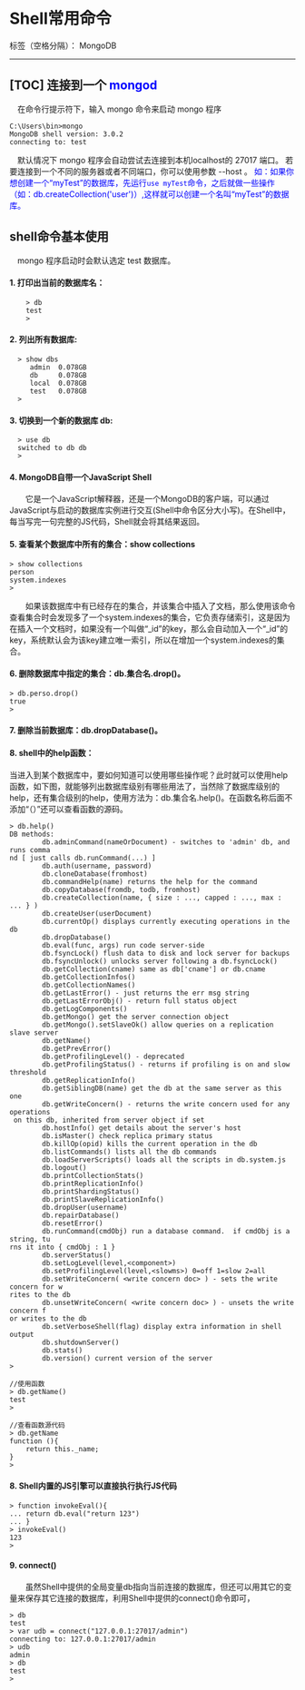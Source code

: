 # Shell常用命令

标签（空格分隔）： MongoDB

---
[TOC]
连接到一个 **<font color  = "blue">mongod</font>**
------------

&emsp;在命令行提示符下，输入 mongo 命令来启动 mongo 程序
``` 
C:\Users\bin>mongo
MongoDB shell version: 3.0.2
connecting to: test
```

&emsp;默认情况下 mongo 程序会自动尝试去连接到本机localhost的 27017 端口。 若要连接到一个不同的服务器或者不同端口，你可以使用参数 --host 。
<font color= "blue">如：如果你想创建一个“myTest”的数据库，先运行`use myTest`命令，之后就做一些操作（如：db.createCollection('user')）,这样就可以创建一个名叫“myTest”的数据库。</font>

shell命令基本使用
-------

&emsp;mongo 程序启动时会默认选定 test 数据库。

#### 1. 打印出当前的数据库名：
```
    > db
    test
    >
```

#### 2. 列出所有数据库:

```
  > show dbs
     admin  0.078GB
     db     0.078GB
     local  0.078GB
     test   0.078GB
  > 
```
#### 3. 切换到一个新的数据库 db:
```
  > use db
  switched to db db
  >
```
#### 4. MongoDB自带一个JavaScript Shell
&emsp;&emsp;它是一个JavaScript解释器，还是一个MongoDB的客户端，可以通过JavaScript与启动的数据库实例进行交互(Shell中命令区分大小写)。在Shell中，每当写完一句完整的JS代码，Shell就会将其结果返回。
#### 5. 查看某个数据库中所有的集合：show collections

```
> show collections
person
system.indexes
>
```

&emsp;&emsp;如果该数据库中有已经存在的集合，并该集合中插入了文档，那么使用该命令查看集合时会发现多了一个system.indexes的集合，它负责存储索引，这是因为在插入一个文档时，如果没有一个叫做“_id”的key，那么会自动加入一个“_id”的key，系统默认会为该key建立唯一索引，所以在增加一个system.indexes的集合。
#### 6. 删除数据库中指定的集合：db.集合名.drop()。

```
> db.perso.drop()
true
>
```

#### 7. 删除当前数据库：db.dropDatabase()。
#### 8. shell中的help函数：
当进入到某个数据库中，要如何知道可以使用哪些操作呢？此时就可以使用help函数，如下图，就能够列出数据库级别有哪些用法了，当然除了数据库级别的help，还有集合级别的help，使用方法为：db.集合名.help()。在函数名称后面不添加“（）”还可以查看函数的源码。
```
> db.help()
DB methods:
        db.adminCommand(nameOrDocument) - switches to 'admin' db, and runs comma
nd [ just calls db.runCommand(...) ]
        db.auth(username, password)
        db.cloneDatabase(fromhost)
        db.commandHelp(name) returns the help for the command
        db.copyDatabase(fromdb, todb, fromhost)
        db.createCollection(name, { size : ..., capped : ..., max : ... } )
        db.createUser(userDocument)
        db.currentOp() displays currently executing operations in the db
        db.dropDatabase()
        db.eval(func, args) run code server-side
        db.fsyncLock() flush data to disk and lock server for backups
        db.fsyncUnlock() unlocks server following a db.fsyncLock()
        db.getCollection(cname) same as db['cname'] or db.cname
        db.getCollectionInfos()
        db.getCollectionNames()
        db.getLastError() - just returns the err msg string
        db.getLastErrorObj() - return full status object
        db.getLogComponents()
        db.getMongo() get the server connection object
        db.getMongo().setSlaveOk() allow queries on a replication slave server
        db.getName()
        db.getPrevError()
        db.getProfilingLevel() - deprecated
        db.getProfilingStatus() - returns if profiling is on and slow threshold
        db.getReplicationInfo()
        db.getSiblingDB(name) get the db at the same server as this one
        db.getWriteConcern() - returns the write concern used for any operations
 on this db, inherited from server object if set
        db.hostInfo() get details about the server's host
        db.isMaster() check replica primary status
        db.killOp(opid) kills the current operation in the db
        db.listCommands() lists all the db commands
        db.loadServerScripts() loads all the scripts in db.system.js
        db.logout()
        db.printCollectionStats()
        db.printReplicationInfo()
        db.printShardingStatus()
        db.printSlaveReplicationInfo()
        db.dropUser(username)
        db.repairDatabase()
        db.resetError()
        db.runCommand(cmdObj) run a database command.  if cmdObj is a string, tu
rns it into { cmdObj : 1 }
        db.serverStatus()
        db.setLogLevel(level,<component>)
        db.setProfilingLevel(level,<slowms>) 0=off 1=slow 2=all
        db.setWriteConcern( <write concern doc> ) - sets the write concern for w
rites to the db
        db.unsetWriteConcern( <write concern doc> ) - unsets the write concern f
or writes to the db
        db.setVerboseShell(flag) display extra information in shell output
        db.shutdownServer()
        db.stats()
        db.version() current version of the server
>
```

```
//使用函数
> db.getName()
test
>
```

```
//查看函数源代码
> db.getName
function (){
    return this._name;
}
>
```
#### 8. Shell内置的JS引擎可以直接执行执行JS代码
```
> function invokeEval(){
... return db.eval("return 123")
... }
> invokeEval()
123
>
```

#### 9. connect()
&emsp;&emsp;虽然Shell中提供的全局变量db指向当前连接的数据库，但还可以用其它的变量来保存其它连接的数据库，利用Shell中提供的connect()命令即可，
```
> db
test
> var udb = connect("127.0.0.1:27017/admin")
connecting to: 127.0.0.1:27017/admin
> udb
admin
> db
test
>
```